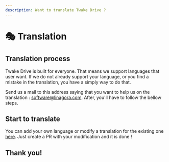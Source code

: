 ```yaml
---
description: Want to translate Twake Drive ?
---
```


# 🎭 Translation

## Translation process

Twake Drive is built for everyone. That means we support languages that user want. If we do not already support your language, or you find a mistake in the translation, you have a simply way to do that.

Send us a mail to this address saying that you want to help us on the translation : [software@linagora.com](mailto:software@linagora.com). After, you'll have to follow the bellow steps.

## Start to translate

You can add your own language or modify a translation for the existing one [here](https://github.com/linagora/twake-drive/tree/main/tdrive/frontend/public/locales). 
Just create a PR with your modification and it is done !

## Thank you!

